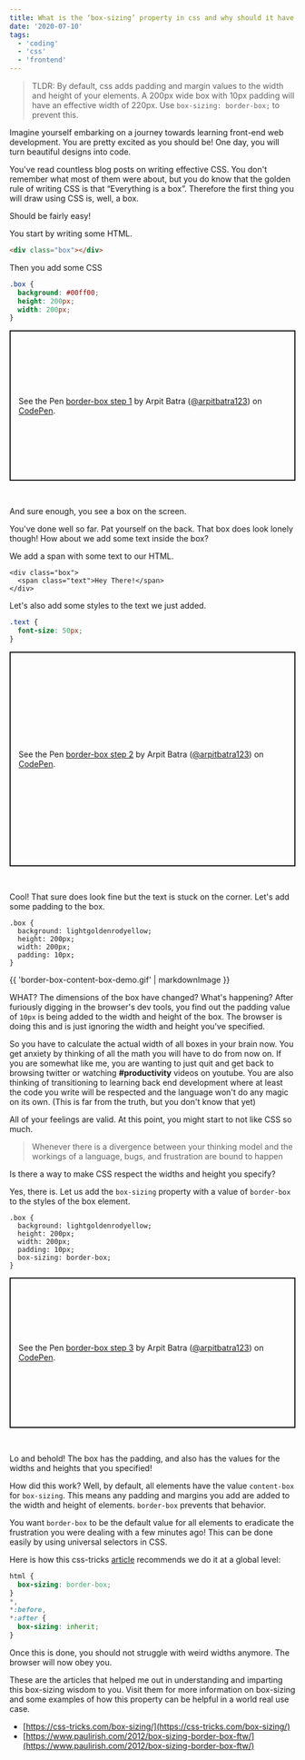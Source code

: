 ```yaml
---
title: What is the ‘box-sizing’ property in css and why should it have a value of ‘border-box’?
date: '2020-07-10'
tags:
  - 'coding'
  - 'css'
  - 'frontend'
---
```


> TLDR: By default, css adds padding and margin values to the width and height of your elements. A 200px wide box with 10px padding will have an effective width of 220px. Use `box-sizing: border-box;` to prevent this.

Imagine yourself embarking on a journey towards learning front-end web development. You are pretty excited as you should be! One day, you will turn beautiful designs into code.

You've read countless blog posts on writing effective CSS. You don't remember what most of them were about, but you do know that the golden rule of writing CSS is that “Everything is a box”. Therefore the first thing you will draw using CSS is, well, a box.

Should be fairly easy!

You start by writing some HTML.

```html
<div class="box"></div>
```

Then you add some CSS

```css
.box {
  background: #00ff00;
  height: 200px;
  width: 200px;
}
```

<p class="codepen" data-height="401" data-theme-id="dark" data-default-tab="result" data-user="arpitbatra123" data-slug-hash="rNxKyEo" style="height: 265px; box-sizing: border-box; display: flex; align-items: center; justify-content: center; border: 2px solid; margin: 1em 0; padding: 1em;" data-pen-title="border-box step 1">
  <span>See the Pen <a href="https://codepen.io/arpitbatra123/pen/rNxKyEo">
  border-box step 1</a> by Arpit Batra (<a href="https://codepen.io/arpitbatra123">@arpitbatra123</a>)
  on <a href="https://codepen.io">CodePen</a>.</span>
</p>

<br />

And sure enough, you see a box on the screen.

You've done well so far. Pat yourself on the back. That box does look lonely though! How about we add some text inside the box?

We add a span with some text to our HTML.

```html/1/
<div class="box">
  <span class="text">Hey There!</span>
</div>
```

Let's also add some styles to the text we just added.

```css
.text {
  font-size: 50px;
}
```

<p class="codepen" data-height="378" data-theme-id="dark" data-default-tab="result" data-user="arpitbatra123" data-slug-hash="NWxzjKw" style="height: 378px; box-sizing: border-box; display: flex; align-items: center; justify-content: center; border: 2px solid; margin: 1em 0; padding: 1em;" data-pen-title="border-box step 2">
  <span>See the Pen <a href="https://codepen.io/arpitbatra123/pen/NWxzjKw">
  border-box step 2</a> by Arpit Batra (<a href="https://codepen.io/arpitbatra123">@arpitbatra123</a>)
  on <a href="https://codepen.io">CodePen</a>.</span>
</p>

<br />

Cool! That sure does look fine but the text is stuck on the corner. Let's add some padding to the box.

```css/4/
.box {
  background: lightgoldenrodyellow;
  height: 200px;
  width: 200px;
  padding: 10px;
}
```

{{ 'border-box-content-box-demo.gif' | markdownImage }}

WHAT? The dimensions of the box have changed? What's happening? After furiously digging in the browser's dev tools, you find out the padding value of `10px` is being added to the width and height of the box. The browser is doing this and is just ignoring the width and height you've specified.

So you have to calculate the actual width of all boxes in your brain now. You get anxiety by thinking of all the math you will have to do from now on. If you are somewhat like me, you are wanting to just quit and get back to browsing twitter or watching **#productivity** videos on youtube. You are also thinking of transitioning to learning back end development where at least the code you write will be respected and the language won't do any magic on its own. (This is far from the truth, but you don't know that yet)

All of your feelings are valid. At this point, you might start to not like CSS so much.

> Whenever there is a divergence between your thinking model and the workings of a language, bugs, and frustration are bound to happen

Is there a way to make CSS respect the widths and height you specify?

Yes, there is. Let us add the `box-sizing` property with a value of `border-box` to the styles of the box element.

```css/5/
.box {
  background: lightgoldenrodyellow;
  height: 200px;
  width: 200px;
  padding: 10px;
  box-sizing: border-box;
}
```

<p class="codepen" data-height="401" data-theme-id="default" data-default-tab="result" data-user="arpitbatra123" data-slug-hash="eYJKWWo" style="height: 265px; box-sizing: border-box; display: flex; align-items: center; justify-content: center; border: 2px solid; margin: 1em 0; padding: 1em;" data-pen-title="border-box step 3">
  <span>See the Pen <a href="https://codepen.io/arpitbatra123/pen/eYJKWWo">
  border-box step 3</a> by Arpit Batra (<a href="https://codepen.io/arpitbatra123">@arpitbatra123</a>)
  on <a href="https://codepen.io">CodePen</a>.</span>
</p>

<br />

Lo and behold! The box has the padding, and also has the values for the widths and heights that you specified!

How did this work? Well, by default, all elements have the value `content-box` for `box-sizing`. This means any padding and margins you add are added to the width and height of elements. `border-box` prevents that behavior.

You want `border-box` to be the default value for all elements to eradicate the frustration you were dealing with a few minutes ago! This can be done easily by using universal selectors in CSS.

Here is how this css-tricks [article](https://css-tricks.com/box-sizing/) recommends we do it at a global level:

```css
html {
  box-sizing: border-box;
}
*,
*:before,
*:after {
  box-sizing: inherit;
}
```

Once this is done, you should not struggle with weird widths anymore. The browser will now obey you.

These are the articles that helped me out in understanding and imparting this box-sizing wisdom to you. Visit them for more information on box-sizing and some examples of how this property can be helpful in a world real use case.

- [https://css-tricks.com/box-sizing/](https://css-tricks.com/box-sizing/)
- [https://www.paulirish.com/2012/box-sizing-border-box-ftw/](https://www.paulirish.com/2012/box-sizing-border-box-ftw/)

<br />
<!-- ConvertKit JS -->
<script async data-uid="4d9f7cbaeb" src="https://arpitbatra.ck.page/4d9f7cbaeb/index.js"></script>
<br />

<!-- CodePen JS -->
<script async src="https://static.codepen.io/assets/embed/ei.js"></script>

